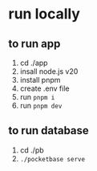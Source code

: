 # run locally

## to run app

1. cd ./app
2. insall node.js v20
3. install pnpm
4. create .env file
5. run `pnpm i`
6. run `pnpm dev`

## to run database

1. cd ./pb
2. `./pocketbase serve`
